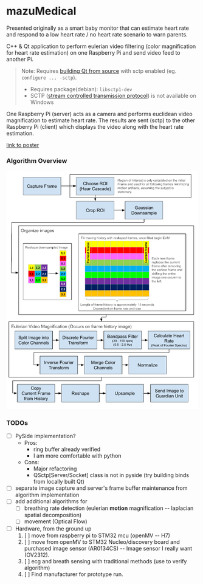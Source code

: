 # mazuMedical

Presented originally as a smart baby monitor that can estimate heart rate and respond to a low heart rate / no heart rate scenario to warn parents.

C++ & Qt application to perform eulerian video filtering (color magnification for heart rate estimation) on one Raspberry Pi and send video feed to another Pi.

> Note: Requires [building Qt from source](https://wiki.qt.io/Building_Qt_6_from_Git) with sctp enabled (eg. `configure ... -sctp`). 
> - Requires package(debian): `libsctp1-dev`
> - SCTP ([stream controlled transmission protocol](https://en.wikipedia.org/wiki/Stream_Control_Transmission_Protocol)) is not available on Windows

One Raspberry Pi (server) acts as a camera and performs euclidean video magnification to estimate heart rate. The results are sent (sctp) to the other Raspberry Pi (client) which displays the video along with the heart rate estimation. 

[link to poster](./resources/imgs/MazuMedicalPoster.pdf)

### Algorithm Overview
![Algorithm overview](./resources/imgs/Poster_Camera_unit.png)

### TODOs
- [ ] PySide implementation? 
  - Pros:
    - ring buffer already verified 
    - I am more comfortable with python
  - Cons: 
    - Major refactoring
    - QSctp[Server/Socket] class is not in pyside (try building binds from locally built Qt)
- [ ] separate image capture and server's frame buffer maintenance from algorithm implementation
- [ ] add additional algorithms for
  - [ ] breathing rate detection (eulerian **motion** magnification -- laplacian spatial decomposition)
  - [ ] movement (Optical Flow)
- [ ] Hardware, from the ground up 
  1. [ ] move from raspberry pi to STM32 mcu (openMV -- H7)
  2. [ ] move from openMV to STM32 Nucleo/discovery board and purchased image sensor (AR0134CS) -- Image sensor I really want (OV2312).
  3. [ ] ecg and breath sensing with traditional methods (use to verify algorithm)
  3. [ ] Find manufacturer for prototype run.

